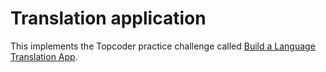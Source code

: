 # Translation application

This implements the Topcoder practice challenge called [Build a Language Translation App](https://www.topcoder.com/challenges/dd729770-164e-4c51-b5d3-c9f335f3e90c).